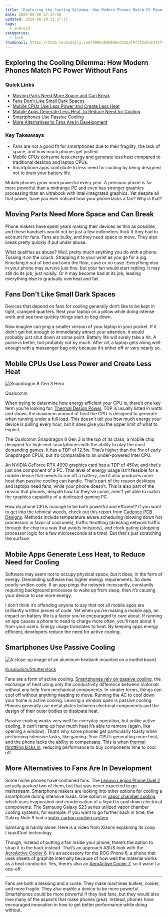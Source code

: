 ```yaml
---
title: "Exploring the Cooling Dilemma: How Modern Phones Match PC Power Without Fans"
date: 2024-08-26 17:17:58
updated: 2024-08-29 11:17:17
tags:
  - android
categories:
  - tech
thumbnail: https://thmb.techidaily.com/9986a0298b6ed41baf9ff52abd2373f4874f20858ec27b5c29bc07659651b716.jpg
---
```


## Exploring the Cooling Dilemma: How Modern Phones Match PC Power Without Fans

### Quick Links

* [Moving Parts Need More Space and Can Break](https://change-location.techidaily.com/how-to-exit-android-factory-mode-on-xiaomi-civi-3-drfone-by-drfone-fix-android-problems-fix-android-problems/)
* [Fans Don't Like Small Dark Spaces](https://technical-tips.techidaily.com/updated-july-2024-list-of-standard-netgear-user-credentials/)
* [​Mobile CPUs Use Less Power and Create Less Heat](https://twitter-videos.techidaily.com/new-2024-approved-tweeted-vids-to-mp4wav-conversion/)
* [​Mobile Apps Generate Less Heat, to Reduce Need for Cooling](https://hardware-reviews.techidaily.com/849-us-release-of-dasungs-paperlike-color-touchscreen-monitor-12-inch-stylish-design-and-sharp-2560x1600-resolution/)
* [​Smartphones Use Passive Cooling](https://instagram-video-recordings.techidaily.com/new-2024-approved-storystitcher-compelling-collage-for-instagram-users/)
* [​More Alternatives to Fans Are In Development](https://some-knowledge.techidaily.com/new-from-basics-to-brilliance-fullscreen-proficiency-in-premiere/)

### Key Takeaways

* Fans are not a good fit for smartphones due to their fragility, the lack of space, and how much phones get jostled.
* Mobile CPUs consume less energy and generate less heat compared to traditional desktop and laptop CPUs.
* Smartphone apps contribute to less need for cooling by being designed not to drain your battery life.

 Mobile phones grow more powerful every year. A premium phone is far more powerful than a midrange PC and even has stronger graphics processing than an ultrabook with Intel-integrated graphics. Yet despite all that power, have you ever noticed how your phone lacks a fan? Why is that?

##  Moving Parts Need More Space and Can Break

 Phone makers have spent years making their devices as thin as possible, and these handsets would not be just a few millimeters thick if they had to account for fans. Fans are bulky, and they need space to move. They also break pretty quickly if put under abuse.

 What qualifies as abuse? Well, pretty much anything you do with a phone. Tossing it on the couch. Strapping it to your wrist as you go for a jog. Knocking it out of bed and onto the floor, case or no case. Everything else in your phone may survive just fine, but your fan would start rattling. It may still do its job, just noisily. Or it may become bad at its job, leading everything else to gradually overheat and fail.

##  Fans Don't Like Small Dark Spaces

 Devices that depend on fans for cooling generally don’t like to be kept in tight, cramped quarters. Rest your laptop on a pillow while doing intense work and see how quickly things start to bog down.

 Now imagine carrying a smaller version of your laptop in your pocket. If it didn’t get hot enough to immediately attract your attention, it would probably just shut down at some point. Battery life will surely take a hit. A purse is better, but probably not by much. After all, a laptop gets along well-enough with a messenger bag only because it’s either off or very nearly so.

##  ​Mobile CPUs Use Less Power and Create Less Heat

![Snapdragon 8 Gen 3 Hero](https://static1.howtogeekimages.com/wordpress/wp-content/uploads/2023/10/snapdragon-8-gen-3-hero.jpg) 

Qualcomm

 When trying to determine how energy efficient your CPU is, there’s one key term you’re looking for: [Thermal Design Power](https://tech-haven.techidaily.com/boost-your-pcs-speaker-performance-with-a-new-install-of-realtek-hd-audio-manager-in-win-1011/). TDP is usually listed in watts and shows the maximum amount of heat the CPU is designed to generate when running under a full load. This doesn't tell you how much energy your device is pulling every hour, but it does give you the upper limit of what to expect.

 The Qualcomm Snapdragon 8 Gen 3 is the top of its class, a mobile chip designed for high-end smartphones with the ability to play the most demanding games. It has a TDP of 12.5w. That’s higher than the 5w of early Snapdragon CPUs, but it’s comparable to an under-powered Intel CPU.

 An NVIDIA GeForce RTX 4090 graphics card has a TDP of 450w, and that's just one component of a PC. That level of energy usage isn’t feasible for a mobile device that needs to run off a battery, and it also produces more heat than passive cooling can handle. That’s part of the reason desktops and laptops need fans, while your phone doesn’t. This is also part of the reason that phones, despite how far they've come, aren't yet able to match the graphics capability of a dedicated gaming PC. 

 How do phone CPUs manage to be both powerful and efficient? If you want to get into the tehnical weeds, check out this report from [Cadence PCB Designs](https://resources.pcb.cadence.com/blog/3-thermal-management-approaches-for-your-smartphone-2). Methods include temperature aware scheduling (slowing down hot processors in favor of cool ones), traffic throttling (directing network traffic through the chip in a way that avoids hotspots), and clock gating (stopping processor logic for a few microseconds at a time). But that's just scratching the surface.

##  ​Mobile Apps Generate Less Heat, to Reduce Need for Cooling

 Software may seem not to occupy physical space, but it does, in the form of energy. Demanding software has higher energy requirements. So does poorly-written code. If an app pings the network incessantly, constantly requiring background processes to wake up from sleep, then it’s causing your device to use more energy.

 I don’t think it’s offending anyone to say that not all mobile apps are brilliantly written pieces of code. Yet when you’re making a mobile app, an impact on battery life is a factor you're encouraged to care about. If running an app causes a phone to need to charge more often, you’ll hear about it from your users. Energy usage translates to heat. By keeping apps energy efficient, developers reduce the need for active cooling.

##  ​Smartphones Use Passive Cooling

![A close-up image of an aluminum heatsink mounted on a motherboard.](https://static1.howtogeekimages.com/wordpress/wp-content/uploads/2023/12/shutterstock_1704910018.jpg) 

[Kusalodom/Shutterstock](https://www.shutterstock.com/image-photo/aluminum-heatsink-on-electronics-circuit-board-1704910018)

 Fans are a form of active cooling. [Smartphones rely on passive cooling](https://facebook-video-footage.techidaily.com/updated-from-zero-to-hero-your-first-time-streaming-to-youtube/), the exchange of heat using only the conductivity difference between materials without any help from mechanical components. In simpler terms, things can cool off without anything needing to move. Running the AC to cool down your home is active cooling. Leaving a window open is passive cooling. Phones generally use metal plates between electrical components and the design of their outer bodies to dissipate heat.

 Passive cooling works very well for everyday operation, but unlike active cooling, it can’t ramp up how much heat it’s able to remove (again, like opening a window). That’s why some phones get particularly toasty when performing intensive tasks, like gaming. Your CPU’s generating more heat, and the phone lacks the ability to compensate. This is when [thermal throttling kicks in](https://buynow-help.techidaily.com/leading-titles-to-unlock-on-google-play-pass-a-ranking-of-the-8-greatest-games/), reducing performance to buy components time to cool off.

##  ​More Alternatives to Fans Are In Development

 Some niche phones have contained fans. The [Lenovo Legion Phone Duel 2](https://shop-links.co/link/?exclusive=1&publisher_slug=itechdaily19598&url=https%3A%2F%2Fwww.lenovo.com%2Fgb%2Fen%2Fp%2Fphones%2Flenovo-phones%2Flegion-phone-duel%2Fl70081%2Fppippiz7081) actually packed two of them, but that was never expected to go mainstream. Smartphone makers are looking into other options for cooling a smartphone during intensive loads. One option is [vapor chamber cooling](https://visual-screen-recording.techidaily.com/updated-in-2024-lenovo-laptop-a-complete-guide-to-recording-screens/), which uses evaporation and condensation of a liquid to cool down electrical components. The Samsung Galaxy S23 series utilized vapor chamber cooling systems, for example. If you want to go further back in time, the Galaxy Note 9 had a [water carbon cooling system](https://techtrends.techidaily.com/future-message-planning-the-ultimate-trick-to-scheduling-sms-from-an-iphone/).

 Samsung is hardly alone. Here is a video from Xiaomi explaining its Loop LiquidCool technology.

 Though, instead of putting a fan inside your phone, there’s the option to strap it to the back instead. That’s an approach ASUS took with the [AeroActive Cooler 6](https://rog.asus.com/power-protection-gadgets/docks-dongles-and-cables/aeroactive-cooler-6-model/). It’s an accessory for the ROG Phone 6, a phone that uses sheets of graphite internally because of how well the material works as a heat conductor. Yes, there’s also an [AeroActive Cooler 7](https://rog.asus.com/power-protection-gadgets/docks-dongles-and-cables/aeroactive-cooler-7/), so it wasn’t a one-off.

---

 Fans are both a blessing and a curse. They make machines bulkier, noisier, and more fragile. They also enable a device to be more powerful. Smartphones could be more powerful if they had fans, but they would also lose many of the aspects that make phones great. Instead, phones have encouraged innovation in how to get better performance while doing without.

<ins class="adsbygoogle"
     style="display:block"
     data-ad-format="autorelaxed"
     data-ad-client="ca-pub-7571918770474297"
     data-ad-slot="1223367746"></ins>



<ins class="adsbygoogle"
     style="display:block"
     data-ad-client="ca-pub-7571918770474297"
     data-ad-slot="8358498916"
     data-ad-format="auto"
     data-full-width-responsive="true"></ins>
